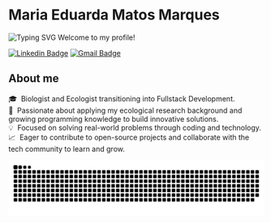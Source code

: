 # Maria Eduarda Matos Marques

<img src="https://readme-typing-svg.demolab.com?font=Fira+Code&size=35&pause=1000&color=049DE9&width=1000&lines=Hi+there%2C+my+name+is+Maria+Eduarda!👋" alt="Typing SVG"/></a>
Welcome to my profile!

[![Linkedin Badge](https://img.shields.io/badge/LinkedIn-mariaeduardamatosmarques-blue?style=flat-square&logo=Linkedin&logoColor=white&link=https://www.linkedin.com/in/mariaeduardamatosmarques/)](https://www.linkedin.com/in/mariaeduardamatosmarques/) [![Gmail Badge](https://img.shields.io/badge/-mariaeduarda.matos@gmail.com-c14438?style=flat-square&logo=Gmail&logoColor=white&link=mailto:mariaeduarda.matos@gmail.com)](mailto:mariaeduarda.matos@gmail.com) 

## About me

🎓 &nbsp;Biologist and Ecologist transitioning into Fullstack Development.<br>
🚀 &nbsp;Passionate about applying my ecological research background and growing programming knowledge to build innovative solutions.<br>
💡 &nbsp;Focused on solving real-world problems through coding and technology.<br>
📈 &nbsp;Eager to contribute to open-source projects and collaborate with the tech community to learn and grow.<br>

![GitHub Snake Dark](https://raw.githubusercontent.com/Platane/snk/output/github-contribution-grid-snake-dark.svg?username=mariaemrqs)
